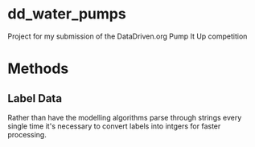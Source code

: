 # dd_water_pumps
Project for my submission of the DataDriven.org Pump It Up competition

# Methods

## Label Data ##

Rather than have the modelling algorithms parse through strings every single time it's necessary to convert labels into intgers for faster processing.
